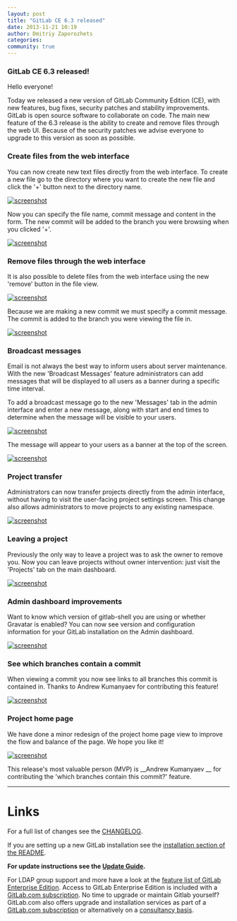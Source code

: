 ```yaml
---
layout: post
title: "GitLab CE 6.3 released"
date: 2013-11-21 10:19
author: Dmitriy Zaporozhets
categories:
community: true
---
```


### GitLab CE 6.3 released!

Hello everyone!

Today we released a new version of GitLab Community Edition (CE), with new features, bug fixes, security patches and stability improvements.
GitLab is open source software to collaborate on code.
The main new feature of the 6.3 release is the ability to create and remove files through the web UI.
Because of the security patches we advise everyone to upgrade to this version as soon as possible.

### Create files from the web interface

You can now create new text files directly from the web interface.
To create a new file go to the directory where you want to create the new file and click the '+' button next to the directory name.

[![screenshot](/images/6_3/new-file-1.png)](/images/6_3/new-file-1.png)

Now you can specify the file name, commit message and content in the form.
The new commit will be added to the branch you were browsing when you clicked '+'.

[![screenshot](/images/6_3/new-file-2.png)](/images/6_3/new-file-2.png)

<!--more-->

### Remove files through the web interface

It is also possible to delete files from the web interface using the new 'remove' button in the file view.

[![screenshot](/images/6_3/remove-file-1.png)](/images/6_3/remove-file-1.png)

Because we are making a new commit we must specify a commit message.
The commit is added to the branch you were viewing the file in.

[![screenshot](/images/6_3/remove-file-2.png)](/images/6_3/remove-file-2.png)

### Broadcast messages

Email is not always the best way to inform users about server maintenance.
With the new 'Broadcast Messages' feature administrators can add messages that will be displayed to all users as a banner during a specific time interval.

To add a broadcast message go to the new 'Messages' tab in the admin interface and enter a new message, along with start and end times to determine when the message will be visible to your users.

[![screenshot](/images/6_3/broadcast.png)](/images/6_3/broadcast.png)

The message will appear to your users as a banner at the top of the screen.

[![screenshot](/images/6_3/broadcast-show.png)](/images/6_3/broadcast-show.png)

### Project transfer

Administrators can now transfer projects directly from the admin interface, without having to visit the user-facing project settings screen.
This change also allows administrators to move projects to any existing namespace.

[![screenshot](/images/6_3/admin-transfer.png)](/images/6_3/admin-transfer.png)

### Leaving a project

Previously the only way to leave a project was to ask the owner to remove you.
Now you can leave projects without owner intervention: just visit the 'Projects' tab on the main dashboard.

[![screenshot](/images/6_3/leave-page.png)](/images/6_3/leave-page.png)

### Admin dashboard improvements

Want to know which version of gitlab-shell you are using or whether Gravatar is enabled?
You can now see version and configuration information for your GitLab installation on the Admin dashboard.

[![screenshot](/images/6_3/admin.png)](/images/6_3/admin.png)

### See which branches contain a commit

When viewing a commit you now see links to all branches this commit is contained in.
Thanks to Andrew Kumanyaev for contributing this feature!

[![screenshot](/images/6_3/commit.png)](/images/6_3/commit.png)

### Project home page

We have done a minor redesign of the project home page view to improve the flow and balance of the page.
We hope you like it!

[![screenshot](/images/6_3/project.png)](/images/6_3/project.png)

This release's most valuable person (MVP) is __Andrew Kumanyaev __ for contributing the 'which branches contain this commit?' feature.

- - -

# Links

For a full list of changes see the [CHANGELOG](https://github.com/gitlabhq/gitlabhq/blob/master/CHANGELOG).

If you are setting up a new GitLab installation see the [installation section of the README](https://github.com/gitlabhq/gitlabhq/blob/master/README.md#installation).

__For update instructions see the [Update Guide](https://github.com/gitlabhq/gitlabhq/blob/master/doc/update/6.2-to-6.3.md).__

For LDAP group support and more have a look at the [feature list of GitLab Enterprise Edition](http://www.gitlab.com/gitlab-ee/).
Access to GitLab Enterprise Edition is included with a [GitLab.com subscription](http://www.gitlab.com/subscription/).
No time to upgrade or maintain Gitlab yourself?
GitLab.com also offers upgrade and installation services as part of a [GitLab.com subscription](http://www.gitlab.com/subscription/) or alternatively on a [consultancy basis](http://www.gitlab.com/consultancy/).
